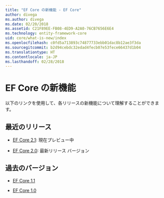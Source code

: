 ```yaml
---
title: "EF Core の新機能 - EF Core"
author: divega
ms.author: divega
ms.date: 02/20/2018
ms.assetid: C21F89EE-FB08-4ED9-A2A0-76CB7656E6E4
ms.technology: entity-framework-core
uid: core/what-is-new/index
ms.openlocfilehash: c0fd5a713893c74877733ebb01dac8b12ae3f3da
ms.sourcegitcommit: b2d94cebdc32edad4fecb07e53fece66437d1b04
ms.translationtype: HT
ms.contentlocale: ja-JP
ms.lasthandoff: 02/28/2018
---
```

# <a name="what-is-new-in-ef-core"></a>EF Core の新機能

以下のリンクを使用して、各リリースの新機能について理解することができます。

## <a name="recent-releases"></a>最近のリリース

- [EF Core 2.1](xref:core/what-is-new/ef-core-2.1): 現在プレビュー中

- [EF Core 2.0](xref:core/what-is-new/ef-core-2.0): 最新リリース バージョン

## <a name="past-versions"></a>過去のバージョン

- [EF Core 1.1](xref:core/what-is-new/ef-core-1.1)

- [EF Core 1.0](xref:core/what-is-new/ef-core-1.0)
